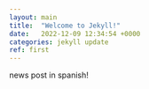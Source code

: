 ```yaml
---
layout: main
title:  "Welcome to Jekyll!"
date:   2022-12-09 12:34:54 +0000
categories: jekyll update
ref: first
---
```


news post in spanish!

